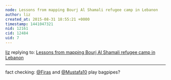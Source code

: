 ```yaml
---
node: Lessons from mapping Bourj Al Shamali refugee camp in Lebanon
author: liz
created_at: 2015-08-31 18:55:21 +0000
timestamp: 1441047321
nid: 12161
cid: 12484
uid: 7
---
```




[liz](../profile/liz) replying to: [Lessons from mapping Bourj Al Shamali refugee camp in Lebanon](../notes/claudsmm/08-23-2015/lessons-from-mapping-bourj-al-shamali-refugee-camp)

----
fact checking: [@Firas](/profile/Firas) and [@Mustafa10](/profile/Mustafa10) play bagpipes?